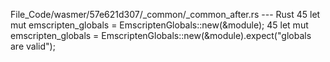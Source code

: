 File_Code/wasmer/57e621d307/_common/_common_after.rs --- Rust
45         let mut emscripten_globals = EmscriptenGlobals::new(&module);                                                                                     45         let mut emscripten_globals = EmscriptenGlobals::new(&module).expect("globals are valid");


